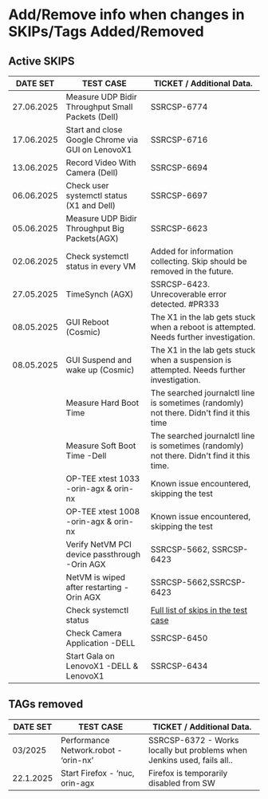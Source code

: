 # Add/Remove info when changes in SKIPs/Tags Added/Removed

## Active SKIPS

| DATE SET   | TEST CASE                                         | TICKET / Additional Data.                                                                       |
|------------|---------------------------------------------------|-------------------------------------------------------------------------------------------------|
| 27.06.2025 | Measure UDP Bidir Throughput Small Packets (Dell) | SSRCSP-6774                                                                                     |
| 17.06.2025 | Start and close Google Chrome via GUI on LenovoX1 | SSRCSP-6716                                                                                     |
| 13.06.2025 | Record Video With Camera (Dell)                   | SSRCSP-6694                                                                                     |
| 06.06.2025 | Check user systemctl status (X1 and Dell)         | SSRCSP-6697                                                                                     |
| 05.06.2025 | Measure UDP Bidir Throughput Big Packets(AGX)     | SSRCSP-6623                                                                                     |
| 02.06.2025 | Check systemctl status in every VM                | Added for information collecting. Skip should be removed in the future.                         |
| 27.05.2025 | TimeSynch (AGX)                                   | SSRCSP-6423. Unrecoverable error detected. #PR333                                               |
| 08.05.2025 | GUI Reboot (Cosmic)                               | The X1 in the lab gets stuck when a reboot is attempted. Needs further investigation.           |
| 08.05.2025 | GUI Suspend and wake up (Cosmic)                  | The X1 in the lab gets stuck when a suspension is attempted. Needs further investigation.       |
|            | Measure Hard Boot Time                            | The searched journalctl line is sometimes (randomly) not there. Didn't find it this time        |
|            | Measure Soft Boot Time -Dell                      | The searched journalctl line is sometimes (randomly) not there. Didn't find it this time.       |
|            | OP-TEE xtest 1033 -orin-agx & orin-nx             | Known issue encountered, skipping the test                                                      |
|            | OP-TEE xtest 1008 -orin-agx & orin-nx             | Known issue encountered, skipping the test                                                      |
|            | Verify NetVM PCI device passthrough -Orin AGX     | SSRCSP-5662, SSRCSP-6423                                                                        |
|            | NetVM is wiped after restarting -Orin AGX         | SSRCSP-5662,SSRCSP-6423                                                                         |
|            | Check systemctl status                            | [Full list of skips in the test case](/Robot-Framework/test-suites/functional-tests/host.robot) |
|            | Check Camera Application -DELL                    | SSRCSP-6450                                                                                     |
|            | Start Gala on LenovoX1 -DELL & LenovoX1           | SSRCSP-6434                                                                                     |

## TAGs removed

| DATE SET  | TEST CASE                             | TICKET / Additional Data.                                               |
| --------- | ------------------------------------- | ----------------------------------------------------------------------- |
| 03/2025   | Performance Network.robot - ‘orin-nx’ | SSRCSP-6372 - Works locally but problems when Jenkins used, fails all.. |
| 22.1.2025 | Start Firefox - ‘nuc, orin-agx        | Firefox is temporarily disabled from SW                                 |
